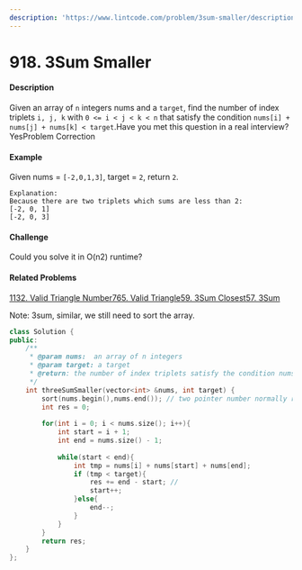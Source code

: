 ```yaml
---
description: 'https://www.lintcode.com/problem/3sum-smaller/description'
---
```


# 918. 3Sum Smaller



#### Description

Given an array of `n` integers nums and a `target`, find the number of index triplets `i, j, k` with `0 <= i < j < k < n` that satisfy the condition `nums[i] + nums[j] + nums[k] < target`.Have you met this question in a real interview?  YesProblem Correction

#### Example

Given nums = `[-2,0,1,3]`, target = `2`, return `2`.

```text
Explanation:
Because there are two triplets which sums are less than 2:
[-2, 0, 1]
[-2, 0, 3]
```

#### Challenge

Could you solve it in O\(n2\) runtime?

#### Related Problems

[1132. Valid Triangle Number](https://www.lintcode.com/problem/valid-triangle-number)[765. Valid Triangle](https://www.lintcode.com/problem/valid-triangle)[59. 3Sum Closest](https://www.lintcode.com/problem/3sum-closest)[57. 3Sum](https://www.lintcode.com/problem/3sum)

Note: 3sum, similar, we still need to sort the array.

```cpp
class Solution {
public:
    /**
     * @param nums:  an array of n integers
     * @param target: a target
     * @return: the number of index triplets satisfy the condition nums[i] + nums[j] + nums[k] < target
     */
    int threeSumSmaller(vector<int> &nums, int target) {
        sort(nums.begin(),nums.end()); // two pointer number normally reqiure sort
        int res = 0;
        
        for(int i = 0; i < nums.size(); i++){
            int start = i + 1;
            int end = nums.size() - 1;
            
            while(start < end){
                int tmp = nums[i] + nums[start] + nums[end];
                if (tmp < target){
                    res += end - start; //
                    start++;
                }else{
                    end--;
                }
            }
        }
        return res;
    }
};
```

